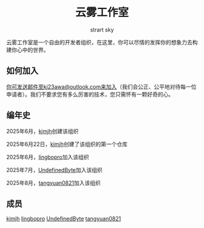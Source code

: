 <h1 align="center">云雾工作室</h1>

<p align="center">strart sky</p>

云雾工作室是一个自由的开发者组织，在这里，你可以尽情的发挥你的想象力去构建你心中的世界。
## 如何加入

你可发送邮件至kj23awa@outlook.com来加入（我们会公正、公平地对待每一位申请者）。我们不要求您有多么厉害的技术，您只需怀有一颗好奇的心。

## 编年史

2025年6月，[kjmjh](https://github.com/kjmjh)创建该组织

2025年6月22日，[kjmjh](https://github.com/kjmjh)创建了该组织的第一个仓库

2025年6月，[lingbopro](https://github.com/lingbopro)加入该组织

2025年7月，[UndefinedByte](https://github.com/UndefinedByte)加入该组织

2025年8月，[tangyuan0821](https://github.com/tangyuan0821)加入该组织
## 成员

[kjmjh](https://github.com/kjmjh) [lingbopro](https://github.com/lingbopro) [UndefinedByte](https://github.com/UndefinedByte) [tangyuan0821](https://github.com/tangyuan0821)
